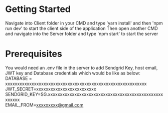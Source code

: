 # Getting Started
Navigate into Client folder in your CMD and type
          'yarn install' and then 'npm run dev' to start the client side of the application
Then open another CMD and navigate into the Server folder and type
          'npm start' to start the server
    
# Prerequisites
You would need an .env file in the server to add Sendgrid Key, host email, JWT key and Database credentials which would be like as below:</br>
DATABASE = xxxxxxxxxxxxxxxxxxxxxxxxxxxxxxxxxxxxxxxxxxxxxxxxxxxxxxxxxxx</br>
JWT_SECRET=xxxxxxxxxxxxxxxxxxxxxxxxx</br>
SENDGRID_KEY=SG.xxxxxxxxxxxxxxxxxxxxxxxxxxxxxxxxxxxxxxxxxxxxxxxxxxxxxx</br>
EMAIL_FROM=xxxxxxxxx@gmail.com</br>
          
